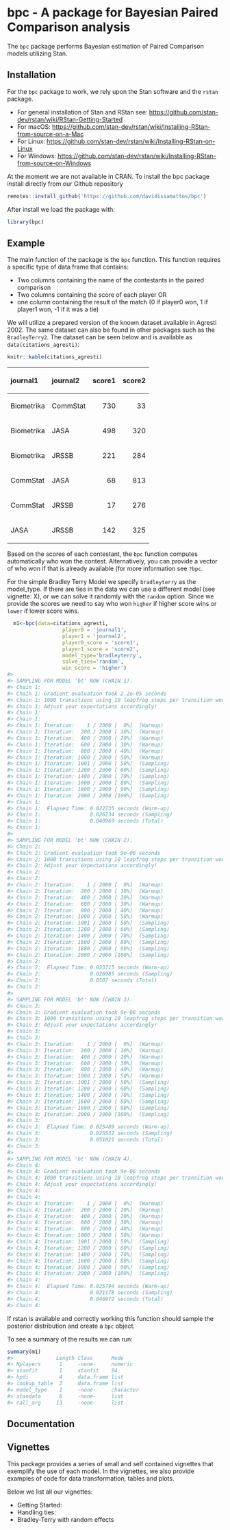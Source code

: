 
<!-- README.md is generated from README.Rmd. Please edit that file -->

# bpc - A package for Bayesian Paired Comparison analysis

<!-- badges: start -->

<!-- badges: end -->

The `bpc` package performs Bayesian estimation of Paired Comparison
models utilizing Stan.

## Installation

For the `bpc` package to work, we rely upon the Stan software and the
`rstan` package.

  - For general installation of Stan and RStan see:
    <https://github.com/stan-dev/rstan/wiki/RStan-Getting-Started>
  - For macOS:
    <https://github.com/stan-dev/rstan/wiki/Installing-RStan-from-source-on-a-Mac>
  - For Linux:
    <https://github.com/stan-dev/rstan/wiki/Installing-RStan-on-Linux>
  - For Windows:
    <https://github.com/stan-dev/rstan/wiki/Installing-RStan-from-source-on-Windows>

At the moment we are not available in CRAN. To install the bpc package
install directly from our Github repository

``` r
remotes::install_github('https://github.com/davidissamattos/bpc')
```

After install we load the package with:

``` r
library(bpc)
```

## Example

The main function of the package is the `bpc` function. This function
requires a specific type of data frame that contains:

  - Two columns containing the name of the contestants in the paired
    comparison
  - Two columns containing the score of each player OR
  - one column containing the result of the match (0 if player0 won, 1
    if player1 won, -1 if it was a tie)

We will utilize a prepared version of the known dataset available in
Agresti 2002. The same dataset can also be found in other packages such
as the `BradleyTerry2`. The dataset can be seen below and is available
as `data(citations_agresti)`:

``` r
knitr::kable(citations_agresti)
```

<table>

<thead>

<tr>

<th style="text-align:left;">

journal1

</th>

<th style="text-align:left;">

journal2

</th>

<th style="text-align:right;">

score1

</th>

<th style="text-align:right;">

score2

</th>

</tr>

</thead>

<tbody>

<tr>

<td style="text-align:left;">

Biometrika

</td>

<td style="text-align:left;">

CommStat

</td>

<td style="text-align:right;">

730

</td>

<td style="text-align:right;">

33

</td>

</tr>

<tr>

<td style="text-align:left;">

Biometrika

</td>

<td style="text-align:left;">

JASA

</td>

<td style="text-align:right;">

498

</td>

<td style="text-align:right;">

320

</td>

</tr>

<tr>

<td style="text-align:left;">

Biometrika

</td>

<td style="text-align:left;">

JRSSB

</td>

<td style="text-align:right;">

221

</td>

<td style="text-align:right;">

284

</td>

</tr>

<tr>

<td style="text-align:left;">

CommStat

</td>

<td style="text-align:left;">

JASA

</td>

<td style="text-align:right;">

68

</td>

<td style="text-align:right;">

813

</td>

</tr>

<tr>

<td style="text-align:left;">

CommStat

</td>

<td style="text-align:left;">

JRSSB

</td>

<td style="text-align:right;">

17

</td>

<td style="text-align:right;">

276

</td>

</tr>

<tr>

<td style="text-align:left;">

JASA

</td>

<td style="text-align:left;">

JRSSB

</td>

<td style="text-align:right;">

142

</td>

<td style="text-align:right;">

325

</td>

</tr>

</tbody>

</table>

Based on the scores of each contestant, the `bpc` function computes
automatically who won the contest. Alternatively, you can provide a
vector of who won if that is already available (for more information see
`?bpc`.

For the simple Bradley Terry Model we specify `bradleyterry` as the
model\_type. If there are ties in the data we can use a different model
(see vignette: X), or we can solve it randomly with the `random` option.
Since we provide the scores we need to say who won `higher` if higher
score wins or `lower` if lower score wins.

``` r
  m1<-bpc(data=citations_agresti,
                  player0 = 'journal1',
                  player1 = 'journal2',
                  player0_score = 'score1',
                  player1_score = 'score2',
                  model_type='bradleyterry',
                  solve_ties='random',
                  win_score = 'higher')
#> 
#> SAMPLING FOR MODEL 'bt' NOW (CHAIN 1).
#> Chain 1: 
#> Chain 1: Gradient evaluation took 2.2e-05 seconds
#> Chain 1: 1000 transitions using 10 leapfrog steps per transition would take 0.22 seconds.
#> Chain 1: Adjust your expectations accordingly!
#> Chain 1: 
#> Chain 1: 
#> Chain 1: Iteration:    1 / 2000 [  0%]  (Warmup)
#> Chain 1: Iteration:  200 / 2000 [ 10%]  (Warmup)
#> Chain 1: Iteration:  400 / 2000 [ 20%]  (Warmup)
#> Chain 1: Iteration:  600 / 2000 [ 30%]  (Warmup)
#> Chain 1: Iteration:  800 / 2000 [ 40%]  (Warmup)
#> Chain 1: Iteration: 1000 / 2000 [ 50%]  (Warmup)
#> Chain 1: Iteration: 1001 / 2000 [ 50%]  (Sampling)
#> Chain 1: Iteration: 1200 / 2000 [ 60%]  (Sampling)
#> Chain 1: Iteration: 1400 / 2000 [ 70%]  (Sampling)
#> Chain 1: Iteration: 1600 / 2000 [ 80%]  (Sampling)
#> Chain 1: Iteration: 1800 / 2000 [ 90%]  (Sampling)
#> Chain 1: Iteration: 2000 / 2000 [100%]  (Sampling)
#> Chain 1: 
#> Chain 1:  Elapsed Time: 0.022735 seconds (Warm-up)
#> Chain 1:                0.026234 seconds (Sampling)
#> Chain 1:                0.048969 seconds (Total)
#> Chain 1: 
#> 
#> SAMPLING FOR MODEL 'bt' NOW (CHAIN 2).
#> Chain 2: 
#> Chain 2: Gradient evaluation took 9e-06 seconds
#> Chain 2: 1000 transitions using 10 leapfrog steps per transition would take 0.09 seconds.
#> Chain 2: Adjust your expectations accordingly!
#> Chain 2: 
#> Chain 2: 
#> Chain 2: Iteration:    1 / 2000 [  0%]  (Warmup)
#> Chain 2: Iteration:  200 / 2000 [ 10%]  (Warmup)
#> Chain 2: Iteration:  400 / 2000 [ 20%]  (Warmup)
#> Chain 2: Iteration:  600 / 2000 [ 30%]  (Warmup)
#> Chain 2: Iteration:  800 / 2000 [ 40%]  (Warmup)
#> Chain 2: Iteration: 1000 / 2000 [ 50%]  (Warmup)
#> Chain 2: Iteration: 1001 / 2000 [ 50%]  (Sampling)
#> Chain 2: Iteration: 1200 / 2000 [ 60%]  (Sampling)
#> Chain 2: Iteration: 1400 / 2000 [ 70%]  (Sampling)
#> Chain 2: Iteration: 1600 / 2000 [ 80%]  (Sampling)
#> Chain 2: Iteration: 1800 / 2000 [ 90%]  (Sampling)
#> Chain 2: Iteration: 2000 / 2000 [100%]  (Sampling)
#> Chain 2: 
#> Chain 2:  Elapsed Time: 0.023715 seconds (Warm-up)
#> Chain 2:                0.026985 seconds (Sampling)
#> Chain 2:                0.0507 seconds (Total)
#> Chain 2: 
#> 
#> SAMPLING FOR MODEL 'bt' NOW (CHAIN 3).
#> Chain 3: 
#> Chain 3: Gradient evaluation took 9e-06 seconds
#> Chain 3: 1000 transitions using 10 leapfrog steps per transition would take 0.09 seconds.
#> Chain 3: Adjust your expectations accordingly!
#> Chain 3: 
#> Chain 3: 
#> Chain 3: Iteration:    1 / 2000 [  0%]  (Warmup)
#> Chain 3: Iteration:  200 / 2000 [ 10%]  (Warmup)
#> Chain 3: Iteration:  400 / 2000 [ 20%]  (Warmup)
#> Chain 3: Iteration:  600 / 2000 [ 30%]  (Warmup)
#> Chain 3: Iteration:  800 / 2000 [ 40%]  (Warmup)
#> Chain 3: Iteration: 1000 / 2000 [ 50%]  (Warmup)
#> Chain 3: Iteration: 1001 / 2000 [ 50%]  (Sampling)
#> Chain 3: Iteration: 1200 / 2000 [ 60%]  (Sampling)
#> Chain 3: Iteration: 1400 / 2000 [ 70%]  (Sampling)
#> Chain 3: Iteration: 1600 / 2000 [ 80%]  (Sampling)
#> Chain 3: Iteration: 1800 / 2000 [ 90%]  (Sampling)
#> Chain 3: Iteration: 2000 / 2000 [100%]  (Sampling)
#> Chain 3: 
#> Chain 3:  Elapsed Time: 0.025489 seconds (Warm-up)
#> Chain 3:                0.025532 seconds (Sampling)
#> Chain 3:                0.051021 seconds (Total)
#> Chain 3: 
#> 
#> SAMPLING FOR MODEL 'bt' NOW (CHAIN 4).
#> Chain 4: 
#> Chain 4: Gradient evaluation took 9e-06 seconds
#> Chain 4: 1000 transitions using 10 leapfrog steps per transition would take 0.09 seconds.
#> Chain 4: Adjust your expectations accordingly!
#> Chain 4: 
#> Chain 4: 
#> Chain 4: Iteration:    1 / 2000 [  0%]  (Warmup)
#> Chain 4: Iteration:  200 / 2000 [ 10%]  (Warmup)
#> Chain 4: Iteration:  400 / 2000 [ 20%]  (Warmup)
#> Chain 4: Iteration:  600 / 2000 [ 30%]  (Warmup)
#> Chain 4: Iteration:  800 / 2000 [ 40%]  (Warmup)
#> Chain 4: Iteration: 1000 / 2000 [ 50%]  (Warmup)
#> Chain 4: Iteration: 1001 / 2000 [ 50%]  (Sampling)
#> Chain 4: Iteration: 1200 / 2000 [ 60%]  (Sampling)
#> Chain 4: Iteration: 1400 / 2000 [ 70%]  (Sampling)
#> Chain 4: Iteration: 1600 / 2000 [ 80%]  (Sampling)
#> Chain 4: Iteration: 1800 / 2000 [ 90%]  (Sampling)
#> Chain 4: Iteration: 2000 / 2000 [100%]  (Sampling)
#> Chain 4: 
#> Chain 4:  Elapsed Time: 0.025794 seconds (Warm-up)
#> Chain 4:                0.021178 seconds (Sampling)
#> Chain 4:                0.046972 seconds (Total)
#> Chain 4:
```

If rstan is available and correctly working this function should sample
the posterior distribution and create a `bpc` object.

To see a summary of the results we can run:

``` r
summary(m1)
#>              Length Class      Mode     
#> Nplayers      1     -none-     numeric  
#> stanfit       1     stanfit    S4       
#> hpdi          4     data.frame list     
#> lookup_table  2     data.frame list     
#> model_type    1     -none-     character
#> standata      6     -none-     list     
#> call_arg     13     -none-     list
```

## Documentation

## Vignettes

This package provides a series of small and self contained vignettes
that exemplify the use of each model. In the vignettes, we also provide
examples of code for data transformation, tables and plots.

Below we list all our vignettes:

  - Getting Started:
  - Handling ties:
  - Bradley-Terry with random effects
